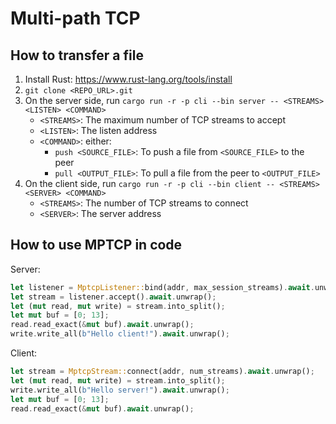 # Multi-path TCP

## How to transfer a file

1. Install Rust: <https://www.rust-lang.org/tools/install>
1. `git clone <REPO_URL>.git`
1. On the server side, run `cargo run -r -p cli --bin server -- <STREAMS> <LISTEN> <COMMAND>`
   - `<STREAMS>`: The maximum number of TCP streams to accept
   - `<LISTEN>`: The listen address
   - `<COMMAND>`: either:
     - `push <SOURCE_FILE>`: To push a file from `<SOURCE_FILE>` to the peer
     - `pull <OUTPUT_FILE>`: To pull a file from the peer to `<OUTPUT_FILE>`
1. On the client side, run `cargo run -r -p cli --bin client -- <STREAMS> <SERVER> <COMMAND>`
   - `<STREAMS>`: The number of TCP streams to connect
   - `<SERVER>`: The server address

## How to use MPTCP in code

Server:

```rust
let listener = MptcpListener::bind(addr, max_session_streams).await.unwrap();
let stream = listener.accept().await.unwrap();
let (mut read, mut write) = stream.into_split();
let mut buf = [0; 13];
read.read_exact(&mut buf).await.unwrap();
write.write_all(b"Hello client!").await.unwrap();
```

Client:

```rust
let stream = MptcpStream::connect(addr, num_streams).await.unwrap();
let (mut read, mut write) = stream.into_split();
write.write_all(b"Hello server!").await.unwrap();
let mut buf = [0; 13];
read.read_exact(&mut buf).await.unwrap();
```
